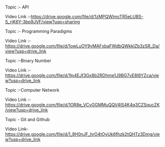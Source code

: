 Topic :- API

Video Link :-https://drive.google.com/file/d/1zMPQWlmcTR5eLUBS-S_rjK6Y-3bp9JVF/view?usp=sharing
 
Topic :- Programming Paradigms
 
Video Link :-https://drive.google.com/file/d/1owLuOY9yMAFxbaFWdbQWkkIZb3zSR_Da/view?usp=drive_link

Topic :-Binary Number
 
Video Link :- https://drive.google.com/file/d/1lp4EJf3Gx8b2RDhme1J9BG7vE8l8YZca/view?usp=drive_link

Topic :-Computer Network
 
Video Link :- https://drive.google.com/file/d/1OR8e_VCvGGMMuQQV4lS4K4q3CZSqucZK/view?usp=drive_link

Topic - Git and Github 

Video Link- https://drive.google.com/file/d/1_9H0nJF_hrO4tOyUk6fhzk2tQHTz3Dmg/view?usp=drive_link

